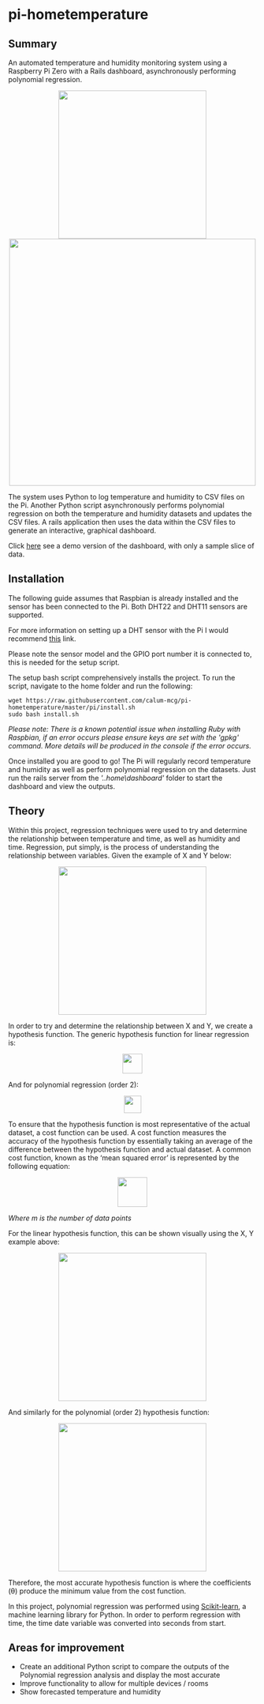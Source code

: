# pi-hometemperature
## Summary
An automated temperature and humidity monitoring system using a Raspberry Pi Zero with a Rails dashboard, asynchronously performing polynomial regression.

<p align="center">
  <img src="https://i.imgur.com/8OFh54F.jpg" width="300">
  <img src="https://i.imgur.com/SD4YvZG.png" width="500">
</p>

The system uses Python to log temperature and humidity to CSV files on the Pi. Another Python script asynchronously performs polynomial regression on both the temperature and humidity datasets and updates the CSV files. A rails application then uses the data within the CSV files to generate an interactive, graphical dashboard.

Click [here](https://codepen.io/cjmcguicken/full/OYqGyb) see a demo version of the dashboard, with only a sample slice of data.

## Installation
The following guide assumes that Raspbian is already installed and the sensor has been connected to the Pi. Both DHT22 and DHT11 sensors are supported.

For more information on setting up a DHT sensor with the Pi I would recommend [this](https://learn.adafruit.com/dht-humidity-sensing-on-raspberry-pi-with-gdocs-logging/wiring) link.

Please note the sensor model and the GPIO port number it is connected to, this is needed for the setup script.

The setup bash script comprehensively installs the project. To run the script, navigate to the home folder and run the following:

```
wget https://raw.githubusercontent.com/calum-mcg/pi-hometemperature/master/pi/install.sh
sudo bash install.sh
```

*Please note: There is a known potential issue when installing Ruby with Raspbian, if an error occurs please ensure keys are set with the 'gpkg' command. More details will be produced in the console if the error occurs.*

Once installed you are good to go! The Pi will regularly record temperature and humidity as well as perform polynomial regression on the datasets. Just run the rails server from the _'..home\dashboard\'_ folder to start the dashboard and view the outputs.

## Theory
Within this project, regression techniques were used to try and determine the relationship between temperature and time, as well as humidity and time. Regression, put simply, is the process of understanding the relationship between variables.
Given the example of X and Y below:
<p align="center">
  <img height="300" src="https://i.imgur.com/XuYtQwo.png">
</p>

In order to try and determine the relationship between X and Y, we create a hypothesis function. The generic hypothesis function for linear regression is:
<p align="center">
  <img height="40" src="https://i.imgur.com/n92QlZ2.png">
</p>

And for polynomial regression (order 2):
<p align="center">
  <img height="35" src="https://i.imgur.com/iXs35qn.png">
</p>

To ensure that the hypothesis function is most representative of the actual dataset, a cost function can be used. A cost function measures the accuracy of the hypothesis function by essentially taking an average of the difference between the hypothesis function and actual dataset. 
A common cost function, known as the ‘mean squared error’ is represented by the following equation:
<p align="center">
  <img height="60" src="https://i.imgur.com/GNh3P0k.png">
</p>

*Where m is the number of data points*

For the linear hypothesis function, this can be shown visually using the X, Y example above: 
<p align="center">
  <img height="300" src="https://i.imgur.com/2XuUoL1.png">
</p>

 
And similarly for the polynomial (order 2) hypothesis function:
<p align="center">
  <img height="300" src="https://i.imgur.com/jTmQJ6P.png">
</p>

 
Therefore, the most accurate hypothesis function is where the coefficients (θ) produce the minimum value from the cost function.

In this project, polynomial regression was performed using [Scikit-learn](https://scikit-learn.org/stable/modules/generated/sklearn.preprocessing.PolynomialFeatures.html), a machine learning library for Python. In order to perform regression with time, the time date variable was converted into seconds from start.


## Areas for improvement
* Create an additional Python script to compare the outputs of the Polynomial regression analysis and display the most accurate
* Improve functionality to allow for multiple devices / rooms
* Show forecasted temperature and humidity


